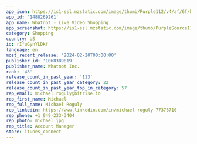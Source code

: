 ```yaml
---
app_icon: https://is1-ssl.mzstatic.com/image/thumb/Purple112/v4/af/6f/b2/af6fb2f7-04b4-53eb-5c58-2f39ae204854/AppIcon-0-0-1x_U007emarketing-0-10-0-85-220.png/1024x1024bb.png
app_id: '1488269261'
app_name: Whatnot - Live Video Shopping
app_screenshot: https://is1-ssl.mzstatic.com/image/thumb/PurpleSource116/v4/ea/8d/f6/ea8df641-e883-2dd2-bcbf-b11ad06e3f52/17ba313b-d6bf-42fa-96c3-315a20388809_1_1284_x_2777.png/1284x2778bb.png
category: Shopping
country: US
id: rIfuGynYLDkf
language: en
most_recent_release: '2024-02-20T00:00:00'
publisher_id: '1068389819'
publisher_name: Whatnot Inc.
rank: '48'
release_count_in_past_year: '113'
release_count_in_past_year_category: 22
release_count_in_past_year_top_in_category: 57
rep_email: michael.roguly@bitrise.io
rep_first_name: Michael
rep_full_name: Michael Roguly
rep_linkedin: https://www.linkedin.com/in/michael-roguly-77376710
rep_phone: +1 949-233-3404
rep_photo: michael.jpg
rep_title: Account Manager
store: itunes_connect
---
```


